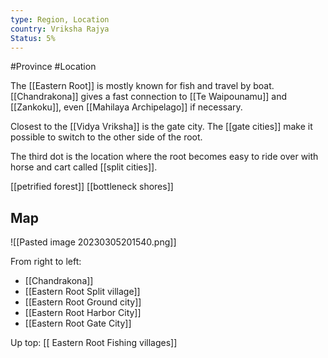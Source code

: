 ```yaml
---
type: Region, Location
country: Vriksha Rajya
Status: 5%
---
```


#Province #Location

The [[Eastern Root]] is mostly known for fish and travel by boat. [[Chandrakona]] gives a fast connection to [[Te Waipounamu]] and [[Zankoku]], even [[Mahilaya Archipelago]] if necessary.






Closest to the [[Vidya Vriksha]] is the gate city. The [[gate cities]] make it possible to switch to the other side of the root. 

The third dot is the location where the root becomes easy to ride over with horse and cart called [[split cities]].


[[petrified forest]]
[[bottleneck shores]]






## Map



![[Pasted image 20230305201540.png]]


From right to left:
- [[Chandrakona]]
- [[Eastern Root Split village]]
- [[Eastern Root Ground city]]
- [[Eastern Root Harbor City]]
- [[Eastern Root Gate City]]

Up top:
[[ Eastern Root Fishing villages]]